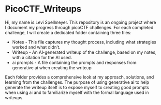 # PicoCTF_Writeups
Hi, my name is Levi Spellmeyer. This repository is an ongoing project where I document my progress through picoCTF challenges. For each completed challenge, I will create a dedicated folder containing three files:

- Notes - This file captures my thought process, including what strategies worked and what didn’t.
- Writeup - An AI-generated writeup of the challenge, based on my notes, with a citation for the AI used.
- ai prompts - A file containing the prompts and responses from generative ai when creating the writeup

Each folder provides a comprehensive look at my approach, solutions, and learning from the challenges. The purpose of using generative ai to help generate the writeup itself is to expose myself to creating good prompts when using ai and to familiarize myself with the formal language used in writeups.
